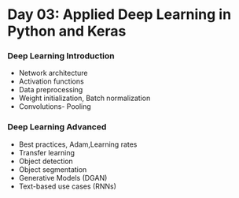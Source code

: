 # Day 03: Applied Deep Learning in Python and Keras

### Deep Learning Introduction
- Network architecture
- Activation functions  
- Data preprocessing  
- Weight initialization, Batch normalization
- Convolutions- Pooling

### Deep Learning Advanced
- Best practices, Adam,Learning rates
- Transfer learning  
- Object detection  
- Object segmentation  
- Generative Models (DGAN)  
- Text-based use cases (RNNs)